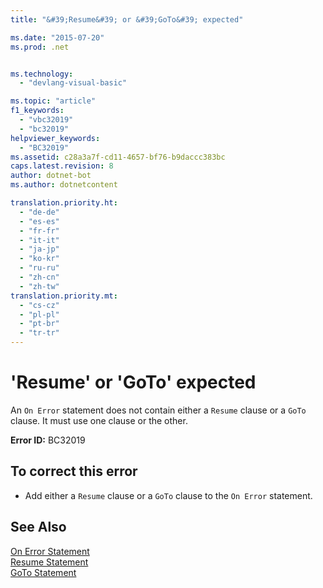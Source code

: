 ```yaml
---
title: "&#39;Resume&#39; or &#39;GoTo&#39; expected"

ms.date: "2015-07-20"
ms.prod: .net


ms.technology: 
  - "devlang-visual-basic"

ms.topic: "article"
f1_keywords: 
  - "vbc32019"
  - "bc32019"
helpviewer_keywords: 
  - "BC32019"
ms.assetid: c28a3a7f-cd11-4657-bf76-b9daccc383bc
caps.latest.revision: 8
author: dotnet-bot
ms.author: dotnetcontent

translation.priority.ht: 
  - "de-de"
  - "es-es"
  - "fr-fr"
  - "it-it"
  - "ja-jp"
  - "ko-kr"
  - "ru-ru"
  - "zh-cn"
  - "zh-tw"
translation.priority.mt: 
  - "cs-cz"
  - "pl-pl"
  - "pt-br"
  - "tr-tr"
---
```

# &#39;Resume&#39; or &#39;GoTo&#39; expected
An `On Error` statement does not contain either a `Resume` clause or a `GoTo` clause. It must use one clause or the other.  
  
 **Error ID:** BC32019  
  
## To correct this error  
  
-   Add either a `Resume` clause or a `GoTo` clause to the `On Error` statement.  
  
## See Also  
 [On Error Statement](../../visual-basic/language-reference/statements/on-error-statement.md)   
 [Resume Statement](../../visual-basic/language-reference/statements/resume-statement.md)   
 [GoTo Statement](../../visual-basic/language-reference/statements/goto-statement.md)
